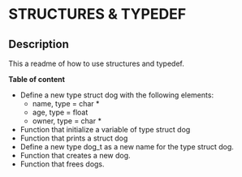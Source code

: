 # STRUCTURES & TYPEDEF

## Description

This a readme of how to use structures and typedef.

**Table of content**

- Define a new type struct dog with the following elements:
	- name, type = char *
	- age, type = float
	- owner, type = char *
- Function that initialize a variable of type struct dog
- Function that prints a struct dog
- Define a new type dog_t as a new name for the type struct dog.
- Function that creates a new dog.
- Function that frees dogs.
